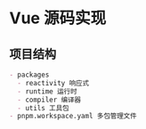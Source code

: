# Vue 源码实现

## 项目结构

```md
- packages
  - reactivity 响应式
  - runtime 运行时
  - compiler 编译器
  - utils 工具包
- pnpm.workspace.yaml 多包管理文件
```
